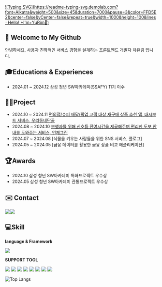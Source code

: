 [![Typing SVG](https://readme-typing-svg.demolab.com?font=Alkatra&weight=500&size=45&duration=7000&pause=3&color=FFD5E2&center=false&vCenter=false&repeat=true&width=1000&height=100&lines=Hello! +I'm+YuRim🎀)](https://git.io/typing-svg)

## 👋 Welcome to My Github
안녕하세요. 사용자 친화적인 서비스 경험을 설계하는 프론트엔드 개발자 차유림 입니다.

## 🎓Educations & Experiences
- 2024.01 ~ 2024.12 삼성 청년 SW아카데미(SSAFY) 11기 이수

## 👨‍💻Project
- 2024.10 ~ 2024.11 [편의점/슈퍼 배달/픽업 고객 대상 재구매 상품 추천 앱, 대시보드 서비스, 우리동네단골](https://github.com/oodongdan/ODD)
- 2024.08 ~ 2024.10 [보행자를 위해 신호등 잔여시간을 제공해주며 편리한 도보 안내를 도와주는 서비스, 언제그린](https://github.com/readygreen/readygreen)
- 2024.07 ~ 2024.08 [식물을 키우는 사람들을 위한 SNS 서비스, 플로그]
- 2024.05 ~ 2024.05 [금융 데이터를 활용한 금융 상품 비교 애플리케이션]

## 🏆Awards
- 2024.10 삼성 청년 SW아카데미 특화프로젝트 우수상 
- 2024.05 삼성 청년 SW아카데미 관통프로젝트 우수상

## ✉️ Contact 
<div style="display:flex; flex-direction:row;">
    <a href="mailto:c4526@naver.com">
        <img src="https://img.shields.io/badge/Naver-037C5A?style=flat-square&logo=Naver&logoColor=white"> 
    </a>
      <a href="mailto:cc45267@gmail.com">
        <img src="https://img.shields.io/badge/Gmail-EA4335?style=flat-square&logo=Gmail&logoColor=white"> 
    </a>
</div>

##  💻Skill
**language & Framework**

<img src="https://img.shields.io/badge/python-3776AB?style=for-the-badge&logo=python&logoColor=white"> 
  
**SUPPORT TOOL**

<img src="https://img.shields.io/badge/git-F05032?style=for-the-badge&logo=git&logoColor=white"> <img src="https://img.shields.io/badge/postman-FF6C37?style=for-the-badge&logo=postman&logoColor=white"> <img src="https://img.shields.io/badge/jira-0052CC?style=for-the-badge&logo=jira&logoColor=white"> <img src="https://img.shields.io/badge/notion-000000?style=for-the-badge&logo=notion&logoColor=white"> <img src="https://img.shields.io/badge/visual%20studio%20code-007ACC?style=for-the-badge&logo=visual-studio-code&logoColor=white"> <img src="https://img.shields.io/badge/jupyter-F37626?style=for-the-badge&logo=jupyter&logoColor=white"> <img src="https://img.shields.io/badge/mattermost-0058CC?style=for-the-badge&logo=mattermost&logoColor=white"> <img src="https://img.shields.io/badge/swagger-85EA2D?style=for-the-badge&logo=swagger&logoColor=white">

![Top Langs](https://github-readme-stats.vercel.app/api/top-langs/?username=aswe0409&layout=compact&bg_color=31,f7cac9,92a8d1&title_color=fff&text_color=fff)
